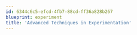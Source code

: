 ```yaml
---
id: 6344c6c5-efcd-4fb7-88cd-ff36a828b267
blueprint: experiment
title: 'Advanced Techniques in Experimentation'
---
```

